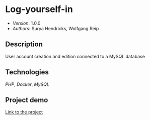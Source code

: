 # Log-yourself-in

* *Version*: 1.0.0
* *Authors*: Surya Hendricks, Wolfgang Reip

Description
----
User account creation and edition connected to a MySQL database

Technologies
----
*PHP*, *Docker*, *MySQL*

Project demo 
----

[Link to the project](https://sign-up-log-in.herokuapp.com/signup.php)
